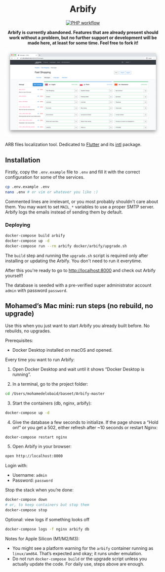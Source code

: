 

<div align="center">
<h1>Arbify</h1>
    
[![PHP workflow][php-workflow-badge]][php-workflow]


**Arbify is currently abandoned. Features that are already present should work without a problem, but no further support or development will be made here, at least for some time. Feel free to fork it!**

</div>


![Screenshot](resources/images/screenshot.png)

ARB files localization tool. Dedicated to [Flutter](https://flutter.dev) and its [intl](https://pub.dev/packages/intl) package.

## Installation

Firstly, copy the `.env.example` file to `.env` and fill it with the correct configuration for some of the services.

```bash
cp .env.example .env
nano .env # or vim or whatever you like :)
```

Commented lines are irrelevant, or you most probably shouldn't care about them. You may want to set `MAIL_*` variables
to use a proper SMTP server. Arbify logs the emails instead of sending them by default.

### Deploying

```bash
docker-compose build arbify
docker-compose up -d
docker-compose run --rm arbify docker/arbify/upgrade.sh
```

The `build` step and running the `upgrade.sh` script is required only after installing or updating the Arbify. You don't need to run it everytime.

After this you're ready to go to [http://localhost:8000](http://localhost:8000) and check out Arbify yourself!

The database is seeded with a pre-verified super administrator account `admin` with password `password`.

[php-workflow]: https://github.com/Arbify/Arbify/actions?query=workflow%3APHP
[php-workflow-badge]: https://img.shields.io/github/workflow/status/Arbify/Arbify/PHP

## Mohamed’s Mac mini: run steps (no rebuild, no upgrade)

Use this when you just want to start Arbify you already built before. No rebuilds, no upgrades.

Prerequisites:
- Docker Desktop installed on macOS and opened.

Every time you want to run Arbify:

1) Open Docker Desktop and wait until it shows “Docker Desktop is running”.

2) In a terminal, go to the project folder:

```sh
cd /Users/mohamedelobaid/baseet/Arbify-master
```

3) Start the containers (db, nginx, arbify):

```sh
docker-compose up -d
```

4) Give the database a few seconds to initialize. If the page shows a “Hold on!” or you get a 502, either refresh after ~10 seconds or restart Nginx:

```sh
docker-compose restart nginx
```

5) Open Arbify in your browser:

```sh
open http://localhost:8000
```

Login with:
- Username: `admin`
- Password: `password`

Stop the stack when you’re done:

```sh
docker-compose down
# or, to keep containers but stop them
docker-compose stop
```

Optional: view logs if something looks off

```sh
docker-compose logs -f nginx arbify db
```

Notes for Apple Silicon (M1/M2/M3):
- You might see a platform warning for the `arbify` container running as `linux/amd64`. That’s expected and okay; it runs under emulation.
- Do not run `docker-compose build` or the upgrade script unless you actually update the code. For daily use, steps above are enough.
